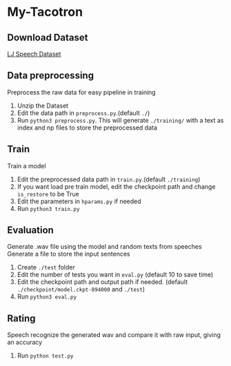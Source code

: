 # My-Tacotron

## Download Dataset

[LJ Speech Dataset](https://keithito.com/LJ-Speech-Dataset/)

## Data preprocessing
Preprocess the raw data for easy pipeline in training

1. Unzip the Dataset
2. Edit the data path in `preprocess.py`.(default `./`)
3. Run `python3 preprocess.py`. This will generate `./training/` with a text as index and np files to store the preprocessed data

## Train
Train a model

1. Edit the preprocessed data path in `train.py`.(default `./training`)
2. If you want load pre train model, edit the checkpoint path and change `is_restore` to be True
3. Edit the parameters in `hparams.py` if needed
4. Run `python3 train.py`

## Evaluation

Generate .wav file using the model and random texts from speeches
Generate a file to store the input sentences

1. Create `./test` folder
2. Edit the number of tests you want in `eval.py` (default 10 to save time)
3. Edit the checkpoint path and output path if needed. (default `./checkpoint/model.ckpt-894000` and `./test`)
4. Run `python3 eval.py`

## Rating

Speech recognize the generated wav and compare it with raw input, giving an accuracy

1. Run `python test.py`
